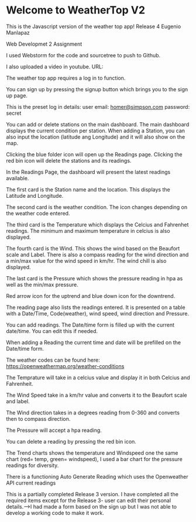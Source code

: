 Welcome to WeatherTop V2
=========================

This is the Javascript version of the weather top app!
Release 4
Eugenio Manlapaz

Web Developmet 2 Assignment

I used Webstorm for the code and sourcetree to push to Github.

I also uploaded a video in youtube. URL: 

The weather top app requires a log in to function.

You can sign up by pressing the signup button which brings you to the sign up page.

This is the preset log in details: user email: homer@simpson.com password: secret

You can add or delete stations on the main dashboard. The main dashboard displays the current condition per station. When adding a Station, you can also input the location (latitude ang Longitude) and it will also show on the map.

Clicking the blue folder icon will open up the Readings page. Clicking the red bin icon will delete the stations and its readings.

In the Readings Page, the dashboard will present the latest readings available.

The first card is the Station name and the location. This displays the Latitude and Longitude.

The second card is the weather condition. The icon changes depending on the weather code entered.

The third card is the Temperature which displays the Celcius and Fahrenhet readings. The minimum and maximum temperature in celcius is also displayed.

The fourth card is the Wind. This shows the wind based on the Beaufort scale and Label. There is also a compass reading for the wind direction and a min/max value for the wind speed in km/hr. The wind chill is also displayed.

The last card is the Pressure which shows the pressure reading in hpa as well as the min/max pressure.

Red arrow icon for the uptrend and blue down icon for the downtrend.

The reading page also lists the readings entered. It is presented on a table with a Date/Time, Code(weather), wind speed, wind direction and Pressure.

You can add readings. The Date/time form is filled up with the current date/time. You can edit this if needed.

When adding a Reading the current time and date will be prefilled on the Date/time form.

The weather codes can be found here: https://openweathermap.org/weather-conditions

The Temprature will take in a celcius value and display it in both Celcius and Fahrenheit.

The Wind Speed take in a km/hr value and converts it to the Beaufort scale and label.

The Wind direction takes in a degrees reading from 0-360 and converts then to compass direction.

The Pressure will accept a hpa reading.

You can delete a reading by pressing the red bin icon.

The Trend charts shows the temperature and Windspeed one the same chart (red= temp, green= windspeed), I used a bar chart for the pressure readings for diversity.

There is a functioning Auto Generate Reading which uses the Openweather API current readings

This is a partially completed Release 3 version. I have completed all the required items except for the Release 3- user can edit their personal details.-->I had made a form based on the sign up but I was not able to develop a working code to make it work.
